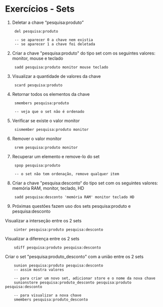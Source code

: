 # Exercícios - Sets

1. Deletar a chave “pesquisa:produto”

        del pesquisa:produto
        
        -- se aparecer 0 a chave nem existia
        -- se aparecer 1 a chave foi deletada

2. Criar a chave "pesquisa:produto" do tipo set com os seguintes valores: monitor, mouse e teclado

        sadd pesquisa:produto monitor mouse teclado

3. Visualizar a quantidade de valores da chave

        scard pesquisa:produto

4. Retornar todos os elementos da chave

        smembers pesquisa:produto
        
        -- veja que o set não é ordenado

5. Verificar se existe o valor monitor

        sismember pesquisa:produto monitor

6. Remover o valor monitor

        srem pesquisa:produto monitor

7. Recuperar um elemento e remove-lo do set

        spop pesquisa:produto
        
        -- o set não tem ordenação, remove qualquer item

8. Criar a chave "pesquisa:desconto“ do tipo set com os seguintes valores: memória RAM, monitor, teclado, HD

        sadd pesquisa:desconto 'memória RAM' monitor teclado HD

9. Próximas questões fazem uso dos sets pesquisa:produto e pesquisa:desconto

Visualizar a interseção entre os 2 sets

        sinter pesquisa:produto pesquisa:desconto
        
Visualizar a diferença entre os 2 sets

        sdiff pesquisa:produto pesquisa:desconto
        
Criar o set "pesquisa:produto_desconto" com a união entre os 2 sets

        sunion pesquisa:produto pesquisa:desconto
        -- assim mostra valores
        
        -- para criar um novo set, adicionar store e o nome da nova chave
        sunionstore pesquisa:produto_desconto pesquisa:produto pesquisa:desconto
        
        -- para visualizar a nova chave
        smembers pesquisa:produto_desconto
        
        
